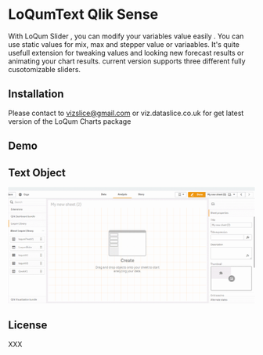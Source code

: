 # LoQumText Qlik Sense
With LoQum Slider , you can modify your variables value easily . You can use static values for mix, max and stepper value or variaables. It's quite usefull extension for tweaking values and looking new forecast results or animating your chart results. current version supports three different fully cusotomizable sliders. 



## Installation

Please contact to  vizslice@gmail.com or viz.dataslice.co.uk  for get latest version of the LoQum Charts package 



## Demo
## Text Object
![Example](https://github.com/vizslice/LoQumSlider-Qlik-Sense/blob/master/examples/images/Slider-1.gif)






## License

XXX
